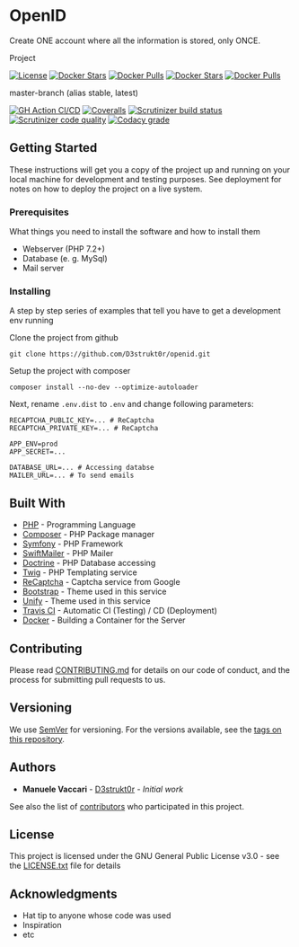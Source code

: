 # OpenID

Create ONE account where all the information is stored, only ONCE.

Project

[![License](https://img.shields.io/github/license/D3strukt0r/openid)][license]
[![Docker Stars](https://img.shields.io/docker/stars/d3strukt0r/openid-api-nginx.svg?label=docker%20stars%20(nginx))][docker-nginx]
[![Docker Pulls](https://img.shields.io/docker/pulls/d3strukt0r/openid-api-nginx.svg?label=docker%20pulls%20(nginx))][docker-nginx]
[![Docker Stars](https://img.shields.io/docker/stars/d3strukt0r/openid-api-php.svg?label=docker%20stars%20(php))][docker-php]
[![Docker Pulls](https://img.shields.io/docker/pulls/d3strukt0r/openid-api-php.svg?label=docker%20pulls%20(php))][docker-php]

master-branch (alias stable, latest)

[![GH Action CI/CD](https://github.com/D3strukt0r/openid/workflows/CI/CD/badge.svg?branch=master)][gh-action]
[![Coveralls](https://img.shields.io/coveralls/github/D3strukt0r/openid/master)][coveralls]
[![Scrutinizer build status](https://img.shields.io/scrutinizer/build/g/D3strukt0r/openid/master?label=scrutinizer%20build)][scrutinizer]
[![Scrutinizer code quality](https://img.shields.io/scrutinizer/quality/g/D3strukt0r/openid/master?label=scrutinizer%20code%20quality)][scrutinizer]
[![Codacy grade](https://img.shields.io/codacy/grade/6cb0a9563bc9441b937d5246c895a082/master?label=codacy%20code%20quality)][codacy]

<!-- develop-branch (alias nightly) -->

## Getting Started

These instructions will get you a copy of the project up and running on your local machine for development and testing
purposes. See deployment for notes on how to deploy the project on a live system.

### Prerequisites

What things you need to install the software and how to install them

-   Webserver (PHP 7.2+)
-   Database (e. g. MySql)
-   Mail server

### Installing

A step by step series of examples that tell you have to get a development env running

Clone the project from github

```shell
git clone https://github.com/D3strukt0r/openid.git
```

Setup the project with composer

```shell
composer install --no-dev --optimize-autoloader
```

Next, rename `.env.dist` to `.env` and change following parameters:

```shell
RECAPTCHA_PUBLIC_KEY=... # ReCaptcha
RECAPTCHA_PRIVATE_KEY=... # ReCaptcha

APP_ENV=prod
APP_SECRET=...

DATABASE_URL=... # Accessing databse
MAILER_URL=... # To send emails
```

## Built With

-   [PHP](https://www.php.net) - Programming Language
-   [Composer](https://getcomposer.org) - PHP Package manager
-   [Symfony](https://symfony.com) - PHP Framework
-   [SwiftMailer](https://swiftmailer.symfony.com) - PHP Mailer
-   [Doctrine](https://www.doctrine-project.org) - PHP Database accessing
-   [Twig](https://twig.symfony.com) - PHP Templating service
-   [ReCaptcha](https://www.google.com/recaptcha) - Captcha service from Google
-   [Bootstrap](https://getbootstrap.com) - Theme used in this service
-   [Unify](https://wrapbootstrap.com/theme/unify-responsive-website-template-WB0412697) - Theme used in this service
-   [Travis CI](https://travis-ci.com) - Automatic CI (Testing) / CD (Deployment)
-   [Docker](https://www.docker.com) - Building a Container for the Server

## Contributing

Please read [CONTRIBUTING.md](CONTRIBUTING.md) for details on our code of conduct, and the process for submitting pull requests to us.

## Versioning

We use [SemVer](http://semver.org/) for versioning. For the versions available, see the [tags on this repository](https://github.com/D3strukt0r/openid/tags).

## Authors

-   **Manuele Vaccari** - [D3strukt0r](https://github.com/D3strukt0r) - _Initial work_

See also the list of [contributors](https://github.com/D3strukt0r/openid/contributors) who participated in this project.

## License

This project is licensed under the GNU General Public License v3.0 - see the [LICENSE.txt](LICENSE.txt) file for details

## Acknowledgments

-   Hat tip to anyone whose code was used
-   Inspiration
-   etc

[license]: https://github.com/D3strukt0r/openid/blob/master/LICENSE.txt
[docker-nginx]: https://hub.docker.com/repository/docker/d3strukt0r/openid-api-nginx
[docker-php]: https://hub.docker.com/repository/docker/d3strukt0r/openid-api-php
[gh-action]: https://github.com/D3strukt0r/openid/actions
[coveralls]: https://coveralls.io/github/D3strukt0r/openid
[scrutinizer]: https://scrutinizer-ci.com/g/D3strukt0r/openid/
[codacy]: https://app.codacy.com/manual/D3strukt0r/openid/dashboard
